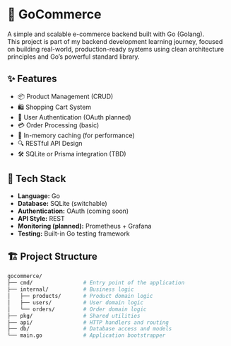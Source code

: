 # 🛒 GoCommerce

A simple and scalable e-commerce backend built with Go (Golang).  
This project is part of my backend development learning journey, focused on building real-world, production-ready systems using clean architecture principles and Go’s powerful standard library.

## ✨ Features

- 📦 Product Management (CRUD)
- 🛍️ Shopping Cart System
- 👤 User Authentication (OAuth planned)
- 💳 Order Processing (basic)
- 🧠 In-memory caching (for performance)
- 🔍 RESTful API Design
- 🛠️ SQLite or Prisma integration (TBD)

## 🧱 Tech Stack

- **Language:** Go
- **Database:** SQLite (switchable)
- **Authentication:** OAuth (coming soon)
- **API Style:** REST
- **Monitoring (planned):** Prometheus + Grafana
- **Testing:** Built-in Go testing framework

## 🏗️ Project Structure

```bash
gocommerce/
├── cmd/                # Entry point of the application
├── internal/           # Business logic
│   ├── products/       # Product domain logic
│   ├── users/          # User domain logic
│   └── orders/         # Order domain logic
├── pkg/                # Shared utilities
├── api/                # HTTP handlers and routing
├── db/                 # Database access and models
└── main.go             # Application bootstrapper
